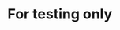# For testing only

<!-- ALL-CONTRIBUTORS-LIST:START - Do not remove or modify this section -->
<!-- ALL-CONTRIBUTORS-LIST:END -->

